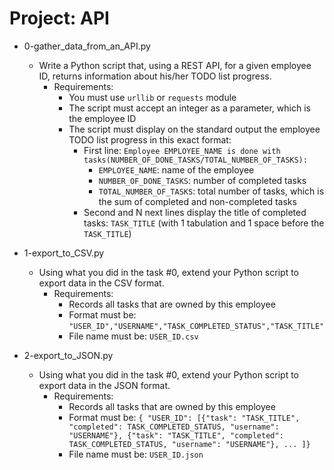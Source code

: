 # Project: API

*   0-gather_data_from_an_API.py
    - Write a Python script that, using a REST API, for a given employee ID, returns information about his/her TODO list progress.
      - Requirements:
        - You must use `urllib` or `requests` module
        - The script must accept an integer as a parameter, which is the employee ID
        - The script must display on the standard output the employee TODO list progress in this exact format:
          - First line: `Employee EMPLOYEE_NAME is done with tasks(NUMBER_OF_DONE_TASKS/TOTAL_NUMBER_OF_TASKS):`
            - `EMPLOYEE_NAME`: name of the employee
            - `NUMBER_OF_DONE_TASKS`: number of completed tasks
            - `TOTAL_NUMBER_OF_TASKS`: total number of tasks, which is the sum of completed and non-completed tasks
          - Second and N next lines display the title of completed tasks: `TASK_TITLE` (with 1 tabulation and 1 space before the `TASK_TITLE`)

*   1-export_to_CSV.py
    - Using what you did in the task #0, extend your Python script to export data in the CSV format.
      - Requirements:
        - Records all tasks that are owned by this employee
        - Format must be: `"USER_ID","USERNAME","TASK_COMPLETED_STATUS","TASK_TITLE"`
        - File name must be: `USER_ID.csv`

*   2-export_to_JSON.py
    - Using what you did in the task #0, extend your Python script to export data in the JSON format.
      - Requirements:
        - Records all tasks that are owned by this employee
        - Format must be: `{ "USER_ID": [{"task": "TASK_TITLE", "completed": TASK_COMPLETED_STATUS, "username": "USERNAME"}, {"task": "TASK_TITLE", "completed": TASK_COMPLETED_STATUS, "username": "USERNAME"}, ... ]}`
        - File name must be: `USER_ID.json`
